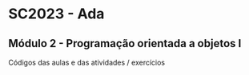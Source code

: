 # SC2023 - Ada
## Módulo 2 - Programação orientada a objetos I
Códigos das aulas e das atividades / exercícios